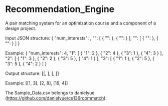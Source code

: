 # Recommendation_Engine
A pair matching system for an optimization course and a component of a design project.


Input JSON structure:
{
  "num_interests": <number of interests>,
  "<user id>": [
    { "<interest id>": <interest rating> },
    { "<interest id>": <interest rating> }
  ],
  "<user id>": [
    { "<interest id>": <interest rating> },
    { "<interest id>": <interest rating> }
  ]
}

Example:
{
  "num_interests": 4,
  "1": [
    { "1": 2 },
    { "2": 4 },
    { "3": 1 },
    { "4": 3 }
  ],
  "2": [
    { "1": 3 },
    { "2": 2 },
    { "3": 5 },
    { "4": 1 }
  ],
  "3": [
    { "1": 1 },
    { "2": 5 },
    { "3": 5 },
    { "4": 2 }
  ]
}


Output structure:
[[<user id>, <user id>], [<user id>, <user id>]]

Example:
[[1, 3], [2, 8], [19, 4]]


The Sample_Data.csv belongs to danielyue (https://github.com/danielyue/cs136roommatch).
